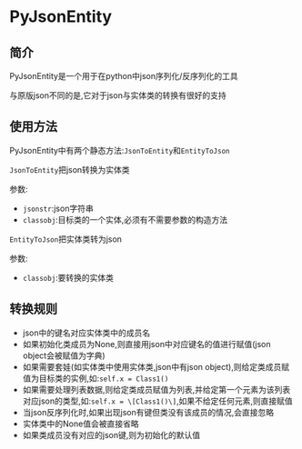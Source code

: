# PyJsonEntity

## 简介

PyJsonEntity是一个用于在python中json序列化/反序列化的工具

与原版json不同的是,它对于json与实体类的转换有很好的支持

## 使用方法

PyJsonEntity中有两个静态方法:`JsonToEntity`和`EntityToJson`

`JsonToEntity`把json转换为实体类

参数:

- `jsonstr`:json字符串
- `classobj`:目标类的一个实体,必须有不需要参数的构造方法

`EntityToJson`把实体类转为json

参数:

- `classobj`:要转换的实体类

## 转换规则

- json中的键名对应实体类中的成员名
- 如果初始化类成员为None,则直接用json中对应键名的值进行赋值(json object会被赋值为字典)
- 如果需要套娃(如实体类中使用实体类,json中有json object),则给定类成员赋值为目标类的实例,如:`self.x = Class1()`
- 如果需要处理列表数据,则给定类成员赋值为列表,并给定第一个元素为该列表对应json的类型,如:`self.x = \[Class1()\]`,如果不给定任何元素,则直接赋值
- 当json反序列化时,如果出现json有键但类没有该成员的情况,会直接忽略
- 实体类中的None值会被直接省略
- 如果类成员没有对应的json键,则为初始化的默认值